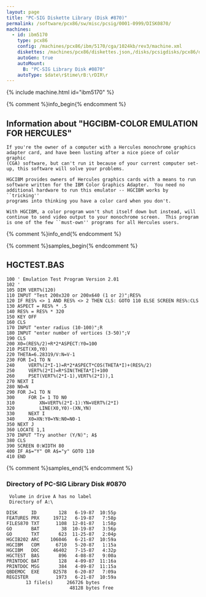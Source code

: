 ```yaml
---
layout: page
title: "PC-SIG Diskette Library (Disk #870)"
permalink: /software/pcx86/sw/misc/pcsig/0001-0999/DISK0870/
machines:
  - id: ibm5170
    type: pcx86
    config: /machines/pcx86/ibm/5170/cga/1024kb/rev3/machine.xml
    diskettes: /machines/pcx86/diskettes.json,/disks/pcsigdisks/pcx86/diskettes.json
    autoGen: true
    autoMount:
      B: "PC-SIG Library Disk #0870"
    autoType: $date\r$time\rB:\rDIR\r
---
```


{% include machine.html id="ibm5170" %}

{% comment %}info_begin{% endcomment %}

## Information about "HGCIBM-COLOR EMULATION FOR HERCULES"

    If you're the owner of a computer with a Hercules monochrome graphics
    adapter card, and have been lusting after a nice piece of color graphic
    (CGA) software, but can't run it because of your current computer set-
    up, this software will solve your problems.
    
    HGCIBM provides owners of Hercules graphics cards with a means to run
    software written for the IBM Color Graphics Adapter.  You need no
    additional hardware to run this emulator -- HGCIBM works by ``tricking''
    programs into thinking you have a color card when you don't.
    
    With HGCIBM, a color program won't shut itself down but instead, will
    continue to send video output to your monochrome screen.  This program
    is one of the few ``must-own'' programs for all Hercules users.
{% comment %}info_end{% endcomment %}

{% comment %}samples_begin{% endcomment %}

## HGCTEST.BAS

```bas
100	' Emulation Test Program Version 2.01
102	'
105	DIM VERT%(120)
110	INPUT "Test 200x320 or 200x640 (1 or 2)";RES%
120	IF RES% <> 1 AND RES% <> 2 THEN CLS: GOTO 110 ELSE SCREEN RES%:CLS
130	ASPECT = RES% * .5
140	RES% = RES% * 320
150	KEY OFF
160	CLS
170	INPUT "enter radius (10-100)";R
180	INPUT "enter number of vertices (3-50)";V
190	CLS
200	X0=(RES%/2)+R*2*ASPECT:Y0=100
210	PSET(X0,Y0)
220	THETA=6.28319/V:N=V-1
230	FOR I=1 TO N
240		VERT%(2*I-1)=R*2*ASPECT*COS(THETA*I)+(RES%/2)
250		VERT%(2*I)=R*SIN(THETA*I)+100
260		PSET(VERT%(2*I-1),VERT%(2*I)),1
270	NEXT I
280	N0=N
290	FOR J=1 TO N
300		FOR I= 1 TO N0
310			XN=VERT%(2*I-1):YN=VERT%(2*I)
320			LINE(X0,Y0)-(XN,YN)
330		NEXT I
340		X0=XN:Y0=YN:N0=N0-1
350	NEXT J
360	LOCATE 1,1
370	INPUT "Try another (Y/N)"; A$
380	CLS
390	SCREEN 0:WIDTH 80
400	IF A$="Y" OR A$="y" GOTO 110
410	END
```

{% comment %}samples_end{% endcomment %}

### Directory of PC-SIG Library Disk #0870

     Volume in drive A has no label
     Directory of A:\

    DISK     ID        128   6-19-87  10:55p
    FEATURES PRX     19712   6-19-87   7:58p
    FILES870 TXT      1108  12-01-87   1:58p
    GO       BAT        38  10-19-87   3:56p
    GO       TXT       623  11-25-87   2:04p
    HGCIB202 ARC    106046   6-21-87  10:59a
    HGCIBM   COM      6710   5-20-87   1:15a
    HGCIBM   DOC     46402   7-15-87   4:32p
    HGCTEST  BAS       896   4-08-87   9:00a
    PRINTDOC BAT       128   4-09-87  11:16a
    PRINTDOC MSG       384   4-09-87  11:15a
    QBDEMOC  EXE     82578   6-20-87   7:09a
    REGISTER          1973   6-21-87  10:59a
           13 file(s)     266726 bytes
                           48128 bytes free
